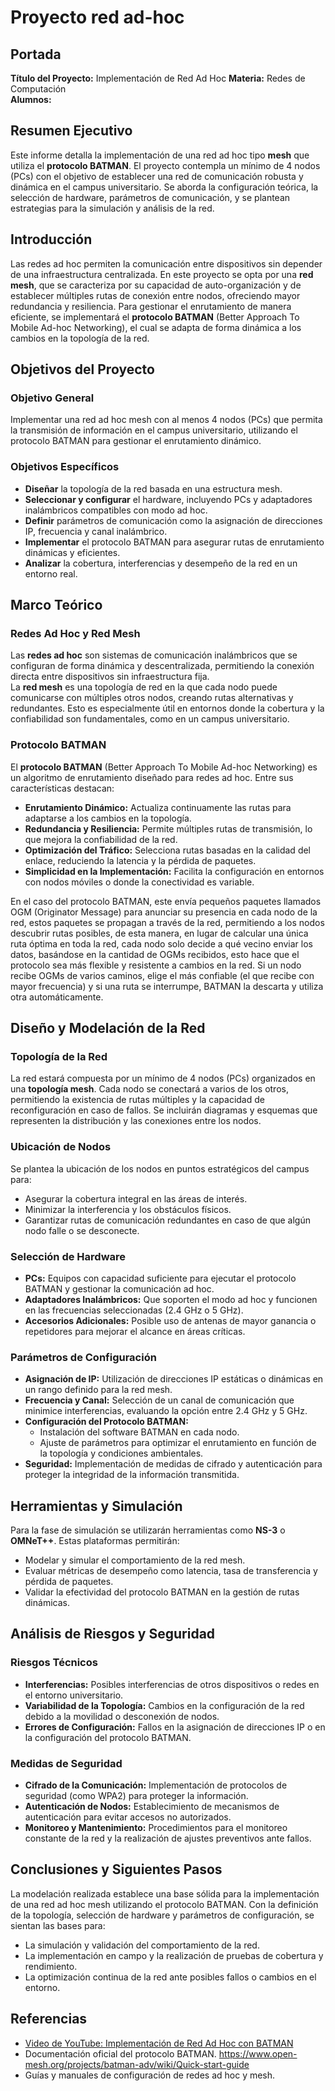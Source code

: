 # Proyecto red ad-hoc

## Portada

**Título del Proyecto:** Implementación de Red Ad Hoc
**Materia:** Redes de Computación  
**Alumnos:** 

## Resumen Ejecutivo

Este informe detalla la implementación de una red ad hoc tipo **mesh** que utiliza el **protocolo BATMAN**. El proyecto contempla un mínimo de 4 nodos (PCs) con el objetivo de establecer una red de comunicación robusta y dinámica en el campus universitario. Se aborda la configuración teórica, la selección de hardware, parámetros de comunicación, y se plantean estrategias para la simulación y análisis de la red.

## Introducción

Las redes ad hoc permiten la comunicación entre dispositivos sin depender de una infraestructura centralizada. En este proyecto se opta por una **red mesh**, que se caracteriza por su capacidad de auto-organización y de establecer múltiples rutas de conexión entre nodos, ofreciendo mayor redundancia y resiliencia. Para gestionar el enrutamiento de manera eficiente, se implementará el **protocolo BATMAN** (Better Approach To Mobile Ad-hoc Networking), el cual se adapta de forma dinámica a los cambios en la topología de la red.

## Objetivos del Proyecto

### Objetivo General

Implementar una red ad hoc mesh con al menos 4 nodos (PCs) que permita la transmisión de información en el campus universitario, utilizando el protocolo BATMAN para gestionar el enrutamiento dinámico.

### Objetivos Específicos

- **Diseñar** la topología de la red basada en una estructura mesh.
- **Seleccionar y configurar** el hardware, incluyendo PCs y adaptadores inalámbricos compatibles con modo ad hoc.
- **Definir** parámetros de comunicación como la asignación de direcciones IP, frecuencia y canal inalámbrico.
- **Implementar** el protocolo BATMAN para asegurar rutas de enrutamiento dinámicas y eficientes.
- **Analizar** la cobertura, interferencias y desempeño de la red en un entorno real.

## Marco Teórico

### Redes Ad Hoc y Red Mesh

Las **redes ad hoc** son sistemas de comunicación inalámbricos que se configuran de forma dinámica y descentralizada, permitiendo la conexión directa entre dispositivos sin infraestructura fija.  
La **red mesh** es una topología de red en la que cada nodo puede comunicarse con múltiples otros nodos, creando rutas alternativas y redundantes. Esto es especialmente útil en entornos donde la cobertura y la confiabilidad son fundamentales, como en un campus universitario.

### Protocolo BATMAN

El **protocolo BATMAN** (Better Approach To Mobile Ad-hoc Networking) es un algoritmo de enrutamiento diseñado para redes ad hoc. Entre sus características destacan:
- **Enrutamiento Dinámico:** Actualiza continuamente las rutas para adaptarse a los cambios en la topología.
- **Redundancia y Resiliencia:** Permite múltiples rutas de transmisión, lo que mejora la confiabilidad de la red.
- **Optimización del Tráfico:** Selecciona rutas basadas en la calidad del enlace, reduciendo la latencia y la pérdida de paquetes.
- **Simplicidad en la Implementación:** Facilita la configuración en entornos con nodos móviles o donde la conectividad es variable.

En el caso del protocolo BATMAN, este envía pequeños paquetes llamados OGM (Originator Message) para anunciar su presencia en cada nodo de la red, estos paquetes se propagan a través de la red, permitiendo a los nodos descubrir rutas posibles, de esta manera, en lugar de calcular una única ruta óptima en toda la red, cada nodo solo decide a qué vecino enviar los datos, basándose en la cantidad de OGMs recibidos, esto hace que el protocolo sea más flexible y resistente a cambios en la red. Si un nodo recibe OGMs de varios caminos, elige el más confiable (el que recibe con mayor frecuencia) y si una ruta se interrumpe, BATMAN la descarta y utiliza otra automáticamente.

## Diseño y Modelación de la Red

### Topología de la Red

La red estará compuesta por un mínimo de 4 nodos (PCs) organizados en una **topología mesh**. Cada nodo se conectará a varios de los otros, permitiendo la existencia de rutas múltiples y la capacidad de reconfiguración en caso de fallos. Se incluirán diagramas y esquemas que representen la distribución y las conexiones entre los nodos.

### Ubicación de Nodos

Se plantea la ubicación de los nodos en puntos estratégicos del campus para:
- Asegurar la cobertura integral en las áreas de interés.
- Minimizar la interferencia y los obstáculos físicos.
- Garantizar rutas de comunicación redundantes en caso de que algún nodo falle o se desconecte.

### Selección de Hardware

- **PCs:** Equipos con capacidad suficiente para ejecutar el protocolo BATMAN y gestionar la comunicación ad hoc.
- **Adaptadores Inalámbricos:** Que soporten el modo ad hoc y funcionen en las frecuencias seleccionadas (2.4 GHz o 5 GHz).
- **Accesorios Adicionales:** Posible uso de antenas de mayor ganancia o repetidores para mejorar el alcance en áreas críticas.

### Parámetros de Configuración

- **Asignación de IP:** Utilización de direcciones IP estáticas o dinámicas en un rango definido para la red mesh.
- **Frecuencia y Canal:** Selección de un canal de comunicación que minimice interferencias, evaluando la opción entre 2.4 GHz y 5 GHz.
- **Configuración del Protocolo BATMAN:**
  - Instalación del software BATMAN en cada nodo.
  - Ajuste de parámetros para optimizar el enrutamiento en función de la topología y condiciones ambientales.
- **Seguridad:** Implementación de medidas de cifrado y autenticación para proteger la integridad de la información transmitida.

## Herramientas y Simulación

Para la fase de simulación se utilizarán herramientas como **NS-3** o **OMNeT++**. Estas plataformas permitirán:
- Modelar y simular el comportamiento de la red mesh.
- Evaluar métricas de desempeño como latencia, tasa de transferencia y pérdida de paquetes.
- Validar la efectividad del protocolo BATMAN en la gestión de rutas dinámicas.

## Análisis de Riesgos y Seguridad

### Riesgos Técnicos

- **Interferencias:** Posibles interferencias de otros dispositivos o redes en el entorno universitario.
- **Variabilidad de la Topología:** Cambios en la configuración de la red debido a la movilidad o desconexión de nodos.
- **Errores de Configuración:** Fallos en la asignación de direcciones IP o en la configuración del protocolo BATMAN.

### Medidas de Seguridad

- **Cifrado de la Comunicación:** Implementación de protocolos de seguridad (como WPA2) para proteger la información.
- **Autenticación de Nodos:** Establecimiento de mecanismos de autenticación para evitar accesos no autorizados.
- **Monitoreo y Mantenimiento:** Procedimientos para el monitoreo constante de la red y la realización de ajustes preventivos ante fallos.

## Conclusiones y Siguientes Pasos

La modelación realizada establece una base sólida para la implementación de una red ad hoc mesh utilizando el protocolo BATMAN. Con la definición de la topología, selección de hardware y parámetros de configuración, se sientan las bases para:
- La simulación y validación del comportamiento de la red.
- La implementación en campo y la realización de pruebas de cobertura y rendimiento.
- La optimización continua de la red ante posibles fallos o cambios en el entorno.

## Referencias

- [Video de YouTube: Implementación de Red Ad Hoc con BATMAN](https://www.youtube.com/watch?v=121R1wPo2Eo)
- Documentación oficial del protocolo BATMAN. https://www.open-mesh.org/projects/batman-adv/wiki/Quick-start-guide
- Guías y manuales de configuración de redes ad hoc y mesh.
